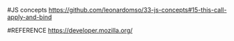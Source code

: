 
#JS concepts
https://github.com/leonardomso/33-js-concepts#15-this-call-apply-and-bind

#REFERENCE
https://developer.mozilla.org/